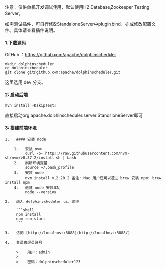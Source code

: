 注意：仅供单机开发调试使用，默认使用H2 Database,Zookeeper Testing Server。

如需测试插件，可自行修改StandaloneServer中plugin.bind，亦或修改配置文件。具体请查看插件说明。
#### 1.下载源码

GitHub ：https://github.com/apache/dolphinscheduler

```shell
mkdir dolphinscheduler
cd dolphinscheduler
git clone git@github.com:apache/dolphinscheduler.git
```
这里选用 dev 分支。

#### 2: 启动后端
```
mvn install -DskipTests
```
直接启动org.apache.dolphinscheduler.server.StandaloneServer即可

#### 3: 搭建前端环境

    1.   #### 安装 node

        1.   安装 nvm
             curl -o- https://raw.githubusercontent.com/nvm-sh/nvm/v0.37.2/install.sh | bash
        2.   刷新环境变量
             source ~/.bash_profile
        3.   安装 node
             nvm install v12.20.2 备注: Mac 用户还可以通过 brew 安装 npm: brew install npm
        4.   验证 node 安装成功
             node --version

    2.   进入 dolphinscheduler-ui，运行

         ```shell
         npm install
         npm run start
         ```

    3.   访问 [http://localhost:8888](http://localhost:8888/)

    4.   登录管理员账号

         >    用户：admin
         >
         >    密码：dolphinscheduler123



